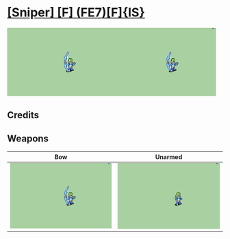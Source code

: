 # [\[Sniper\] \[F\] \(FE7\)\[F\]{IS}](./)

<img src="./5.%20Bow/Bow_000.png" alt="[Sniper] [F] (FE7)[F]{IS} standing" />

## Credits



## Weapons


|Bow |Unarmed |
|  :---: | :---: |
| <img alt="Bow animation" src="./5.%20Bow/Bow.gif" /> | <img alt="Unarmed animation" src="./8.%20Unarmed/Unarmed.gif" /> |

